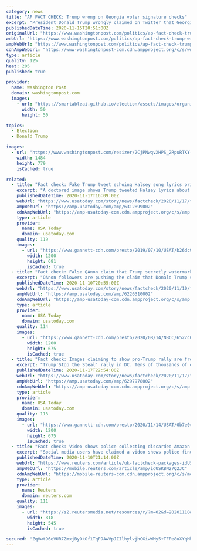 ```yaml
---
category: news
title: "AP FACT CHECK: Trump wrong on Georgia voter signature checks"
excerpt: "President Donald Trump wrongly claimed on Twitter that Georgia election officials are prevented from verifying signatures on absentee ballot envelopes because of a legal settlement"
publishedDateTime: 2020-11-15T20:51:00Z
originalUrl: "https://www.washingtonpost.com/politics/ap-fact-check-trump-wrong-on-georgia-voter-signature-checks/2020/11/15/544548e4-2784-11eb-9c21-3cc501d0981f_story.html"
webUrl: "https://www.washingtonpost.com/politics/ap-fact-check-trump-wrong-on-georgia-voter-signature-checks/2020/11/15/544548e4-2784-11eb-9c21-3cc501d0981f_story.html"
ampWebUrl: "https://www.washingtonpost.com/politics/ap-fact-check-trump-wrong-on-georgia-voter-signature-checks/2020/11/15/544548e4-2784-11eb-9c21-3cc501d0981f_story.html?outputType=amp"
cdnAmpWebUrl: "https://www-washingtonpost-com.cdn.ampproject.org/c/s/www.washingtonpost.com/politics/ap-fact-check-trump-wrong-on-georgia-voter-signature-checks/2020/11/15/544548e4-2784-11eb-9c21-3cc501d0981f_story.html?outputType=amp"
type: article
quality: 125
heat: 205
published: true

provider:
  name: Washington Post
  domain: washingtonpost.com
  images:
    - url: "https://smartableai.github.io/election/assets/images/organizations/washingtonpost.com-50x50.jpg"
      width: 50
      height: 50

topics:
  - Election
  - Donald Trump

images:
  - url: "https://www.washingtonpost.com/resizer/2CjPNwqvXHPS_2RpuRTKY-p3eVo=/1484x0/www.washingtonpost.com/pb/resources/img/twp-social-share.png"
    width: 1484
    height: 779
    isCached: true

related:
  - title: "Fact check: Fake Trump tweet echoing Halsey song lyrics originally began as a joke"
    excerpt: "A doctored image shows Trump tweeted Halsey lyrics about losing the election. This fake tweet, which doesn't appear on his profile, was a joke."
    publishedDateTime: 2020-11-17T16:09:00Z
    webUrl: "https://www.usatoday.com/story/news/factcheck/2020/11/17/fact-check-fake-trump-tweet-echoing-halsey-lyrics-began-joke/6312899002/"
    ampWebUrl: "https://amp.usatoday.com/amp/6312899002"
    cdnAmpWebUrl: "https://amp-usatoday-com.cdn.ampproject.org/c/s/amp.usatoday.com/amp/6312899002"
    type: article
    provider:
      name: USA Today
      domain: usatoday.com
    quality: 119
    images:
      - url: "https://www.gannett-cdn.com/presto/2019/07/10/USAT/b26dc9d8-45fe-49a9-9bb7-971307ca31eb-AP_Trump_Twitter_Warning_Labels.JPG?auto=webp&crop=4031,2288,x0,y0&format=pjpg&width=1200"
        width: 1200
        height: 681
        isCached: true
  - title: "Fact check: False QAnon claim that Trump secretly watermarked mail-in ballots to prove fraud"
    excerpt: "QAnon followers are pushing the claim that Donald Trump secretly watermarked mail-in ballots to prove fraud. This is false."
    publishedDateTime: 2020-11-10T20:55:00Z
    webUrl: "https://www.usatoday.com/story/news/factcheck/2020/11/10/fact-check-false-qanon-claim-trump-watermarked-mail-ballots/6226310002/"
    ampWebUrl: "https://amp.usatoday.com/amp/6226310002"
    cdnAmpWebUrl: "https://amp-usatoday-com.cdn.ampproject.org/c/s/amp.usatoday.com/amp/6226310002"
    type: article
    provider:
      name: USA Today
      domain: usatoday.com
    quality: 114
    images:
      - url: "https://www.gannett-cdn.com/presto/2020/08/14/NBCC/6527c003-5538-4715-b4c1-222af376afb1-96513297_3865768806798939_5226046090431692800_o.jpg?auto=webp&crop=1339,753,x0,y483&format=pjpg&width=1200"
        width: 1200
        height: 675
        isCached: true
  - title: "Fact check: Images claiming to show pro-Trump rally are from 2016 in Cleveland, 2018 in London"
    excerpt: "Trump'Stop the Steal' rally in DC. Tens of thousands of demonstrators gathered Saturday in Washington, D.C., in support of President Donald Tru"
    publishedDateTime: 2020-11-17T22:54:00Z
    webUrl: "https://www.usatoday.com/story/news/factcheck/2020/11/17/fact-check-alleged-pro-trump-rally-images-cleveland-london/6297978002/"
    ampWebUrl: "https://amp.usatoday.com/amp/6297978002"
    cdnAmpWebUrl: "https://amp-usatoday-com.cdn.ampproject.org/c/s/amp.usatoday.com/amp/6297978002"
    type: article
    provider:
      name: USA Today
      domain: usatoday.com
    quality: 113
    images:
      - url: "https://www.gannett-cdn.com/presto/2020/11/14/USAT/0b7e0c4d-3f19-4207-8804-2974186b7d0e-008_SPORTS.JPG?auto=webp&crop=5149,2897,x0,y262&format=pjpg&width=1200"
        width: 1200
        height: 675
        isCached: true
  - title: "Fact check: Video shows police collecting discarded Amazon packages, not thousands of Trump ballots"
    excerpt: "Social media users have claimed a video shows police finding thousands of ballots for U.S. President Donald Trump dumped in a field. This is not true; local police report that the footage actually shows discarded Amazon packages."
    publishedDateTime: 2020-11-10T21:14:00Z
    webUrl: "https://www.reuters.com/article/uk-factcheck-packages-idUSKBN27Q2JC"
    ampWebUrl: "https://mobile.reuters.com/article/amp/idUSKBN27Q2JC"
    cdnAmpWebUrl: "https://mobile-reuters-com.cdn.ampproject.org/c/s/mobile.reuters.com/article/amp/idUSKBN27Q2JC"
    type: article
    provider:
      name: Reuters
      domain: reuters.com
    quality: 111
    images:
      - url: "https://s2.reutersmedia.net/resources/r/?m=02&d=20201110&t=2&i=1540721626&w=&fh=545px&fw=&ll=&pl=&sq=&r=LYNXMPEGA91F3"
        width: 818
        height: 545
        isCached: true

secured: "ZqVwt96eVUR7ZmxjByOkOf1TqF9AwVpJZIlhylvjhCGiwWMy5+TFPe8uXYqMhM2ZQxOnWg6MT9t/Jy8vFWMfCxjtyBMREhFvX9IOT7UW5JD1lYADuwgZTYfkey4FOJoSXoOsQvtQ/AImh+qdjuCgmh+j0b6+3HNRYJiuFuXIjdswONasV+KsBH6/If9IL/8s9JfKnvD5IoWYOSXGKx9w5TN6Yvj5/8e67yLtEmnilld7W5SkzVdOJIrIfm3iDEqoH6+KsEHyhOjAOXcqKFwl9Ga3pkIHQKrYOlkDERAn7RSbl8Pj7e1JzO/95bUUc1uqmlN6O+j+1m7DjntzqdMl618c33h7Fh1B6EpXRBMATrY=;0bbUm5olAWfXKc/X93bIFg=="
---
```


